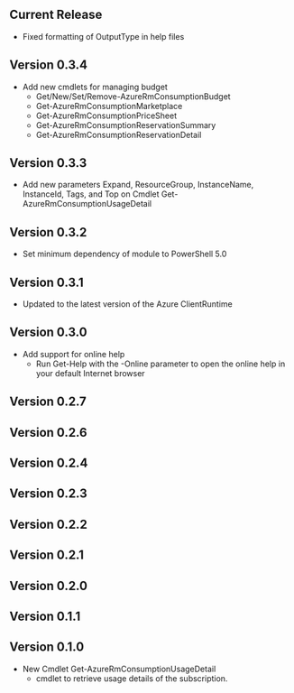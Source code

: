 <!--
    Please leave this section at the top of the change log.

    Changes for the current release should go under the section titled "Current Release", and should adhere to the following format:

    ## Current Release
    * Overview of change #1
        - Additional information about change #1
    * Overview of change #2
        - Additional information about change #2
        - Additional information about change #2
    * Overview of change #3
    * Overview of change #4
        - Additional information about change #4

    ## YYYY.MM.DD - Version X.Y.Z (Previous Release)
    * Overview of change #1
        - Additional information about change #1
-->
## Current Release
* Fixed formatting of OutputType in help files

## Version 0.3.4
* Add new cmdlets for managing budget 
    - Get/New/Set/Remove-AzureRmConsumptionBudget
    - Get-AzureRmConsumptionMarketplace
    - Get-AzureRmConsumptionPriceSheet
    - Get-AzureRmConsumptionReservationSummary
    - Get-AzureRmConsumptionReservationDetail

## Version 0.3.3
* Add new parameters Expand, ResourceGroup, InstanceName, InstanceId, Tags, and Top on Cmdlet Get-AzureRmConsumptionUsageDetail

## Version 0.3.2
* Set minimum dependency of module to PowerShell 5.0

## Version 0.3.1
* Updated to the latest version of the Azure ClientRuntime

## Version 0.3.0
* Add support for online help
    - Run Get-Help with the -Online parameter to open the online help in your default Internet browser
    
## Version 0.2.7

## Version 0.2.6

## Version 0.2.4

## Version 0.2.3

## Version 0.2.2

## Version 0.2.1

## Version 0.2.0

## Version 0.1.1

## Version 0.1.0
* New Cmdlet Get-AzureRmConsumptionUsageDetail
    - cmdlet to retrieve usage details of the subscription.
